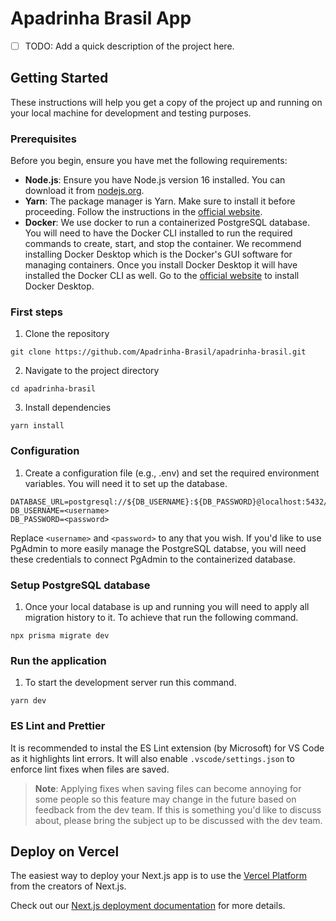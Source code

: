 # Apadrinha Brasil App
- [ ] TODO: Add a quick description of the project here.

## Getting Started
These instructions will help you get a copy of the project up and running on your local machine for development and testing purposes.

### Prerequisites
Before you begin, ensure you have met the following requirements:
- **Node.js**: Ensure you have Node.js version 16 installed. You can download it from [nodejs.org](https://nodejs.org/).
- **Yarn**: The package manager is Yarn. Make sure to install it before proceeding. Follow the instructions in the [official website](https://classic.yarnpkg.com/en/docs/install).
- **Docker**: We use docker to run a containerized PostgreSQL database. You will need to have the Docker CLI installed to run the required commands to create, start, and stop the container. We recommend installing Docker Desktop which is the Docker's GUI software for managing containers. Once you install Docker Desktop it will have installed the Docker CLI as well. Go to the [official website](https://www.docker.com/products/docker-desktop/) to install Docker Desktop.

### First steps
1. Clone the repository
```
git clone https://github.com/Apadrinha-Brasil/apadrinha-brasil.git
```
2. Navigate to the project directory
```
cd apadrinha-brasil
```
3. Install dependencies
```
yarn install
```

### Configuration
1. Create a configuration file (e.g., .env) and set the required environment variables. You will need it to set up the database.
```
DATABASE_URL=postgresql://${DB_USERNAME}:${DB_PASSWORD}@localhost:5432/ab_dev
DB_USERNAME=<username>
DB_PASSWORD=<password>
```
Replace `<username>` and `<password>` to any that you wish. If you'd like to use PgAdmin to more easily manage the PostgreSQL databse, you will need these credentials to connect PgAdmin to the containerized database.

### Setup PostgreSQL database
1. Once your local database is up and running you will need to apply all migration history to it. To achieve that run the following command.
```
npx prisma migrate dev
```

### Run the application
1. To start the development server run this command.
```
yarn dev
```

### ES Lint and Prettier
It is recommended to instal the ES Lint extension (by Microsoft) for VS Code as it highlights lint errors. It will also enable `.vscode/settings.json` to enforce lint fixes when files are saved. 
> **Note**: Applying fixes when saving files can become annoying for some people so this feature may change in the future based on feedback from the dev team. If this is something you'd like to discuss about, please bring the subject up to be discussed with the dev team.

## Deploy on Vercel

The easiest way to deploy your Next.js app is to use the [Vercel Platform](https://vercel.com/new?utm_medium=default-template&filter=next.js&utm_source=create-next-app&utm_campaign=create-next-app-readme) from the creators of Next.js.

Check out our [Next.js deployment documentation](https://nextjs.org/docs/deployment) for more details.
